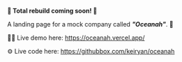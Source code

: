 **🚧 Total rebuild coming soon! 🚧**

A landing page for a mock company called __*"Oceanah"*__. 🌊

🧑‍💻 Live demo here: https://oceanah.vercel.app/

⚙️ Live code here: https://githubbox.com/keiryan/oceanah
